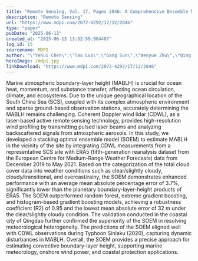 ```yaml
---
title: "Remote Sensing, Vol. 17, Pages 2046: A Comprehensive Ensemble Model for Marine Atmospheric Boundary-Layer Prediction in Meteorologically Sparse and Complex Regions: A Case Study in the South China Sea"
description: "Remote Sensing"
url: "https://www.mdpi.com/2072-4292/17/12/2046"
type: "paper"
pubDate: "2025-06-13"
created_at: "2025-06-13 13:32:59.964407"
log_id: 15
sourcename: MDPI
author: "\"Yehui Chen\",\"Tao Luo\",\"Gang Sun\",\"Wenyue Zhu\",\"Qing Liu\",\"Ying Liu\",\"Xiaomei Jin\",\"Ningquan Weng\""
heroImage: /mdpi.jpg
linkDownload: "https://www.mdpi.com/2072-4292/17/12/2046"
---
```


Marine atmospheric boundary-layer height (MABLH) is crucial for ocean heat, momentum, and substance transfer, affecting ocean circulation, climate, and ecosystems. Due to the unique geographical location of the South China Sea (SCS), coupled with its complex atmospheric environment and sparse ground-based observation stations, accurately determining the MABLH remains challenging. Coherent Doppler wind lidar (CDWL), as a laser-based active remote sensing technology, provides high-resolution wind profiling by transmitting pulsed laser beams and analyzing backscattered signals from atmospheric aerosols. In this study, we developed a stacking optimal ensemble model (SOEM) to estimate MABLH in the vicinity of the site by integrating CDWL measurements from a representative SCS site with ERA5 (fifth-generation reanalysis dataset from the European Centre for Medium-Range Weather Forecasts) data from December 2019 to May 2021. Based on the categorization of the total cloud cover data into weather conditions such as clear/slightly cloudy, cloudy/transitional, and overcast/rainy, the SOEM demonstrates enhanced performance with an average mean absolute percentage error of 3.7%, significantly lower than the planetary boundary-layer-height products of ERA5. The SOEM outperformed random forest, extreme gradient boosting, and histogram-based gradient boosting models, achieving a robustness coefficient (R2) of 0.95 and the lowest mean absolute error of 32 m under the clear/slightly cloudy condition. The validation conducted in the coastal city of Qingdao further confirmed the superiority of the SOEM in resolving meteorological heterogeneity. The predictions of the SOEM aligned well with CDWL observations during Typhoon Sinlaku (2020), capturing dynamic disturbances in MABLH. Overall, the SOEM provides a precise approach for estimating convective boundary-layer height, supporting marine meteorology, onshore wind power, and coastal protection applications.
